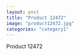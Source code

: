 ```yaml
---
layout: post
title: "Product 12472"
image: "product12472.jpg"
categories: "category1"
---
```

Product 12472
